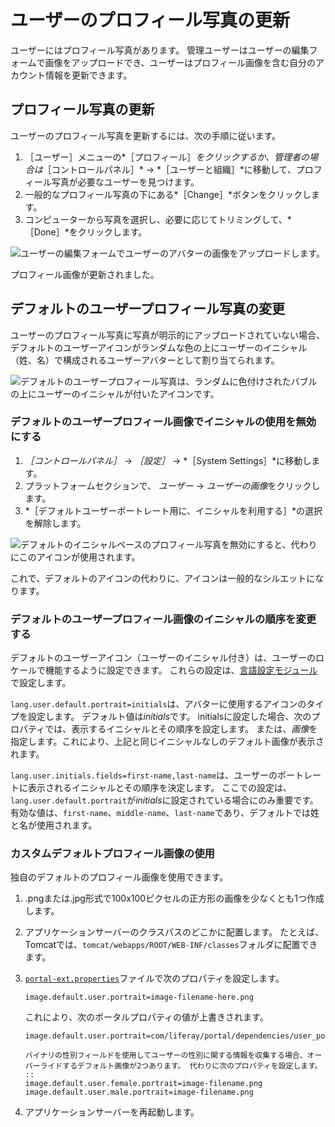 # ユーザーのプロフィール写真の更新

ユーザーにはプロフィール写真があります。 管理ユーザーはユーザーの編集フォームで画像をアップロードでき、ユーザーはプロフィール画像を含む自分のアカウント情報を更新できます。

## プロフィール写真の更新

ユーザーのプロフィール写真を更新するには、次の手順に従います。

1. ［ユーザー］メニューの*［プロフィール］*をクリックするか、管理者の場合は*［コントロールパネル］* &rarr; *［ユーザーと組織］*に移動して、プロフィール写真が必要なユーザーを見つけます。
1. 一般的なプロフィール写真の下にある*［Change］*ボタンをクリックします。
1. コンピューターから写真を選択し、必要に応じてトリミングして、*［Done］*をクリックします。

![ユーザーの編集フォームでユーザーのアバターの画像をアップロードします。](./updating-user-profile-pictures/images/01.png)

プロフィール画像が更新されました。

## デフォルトのユーザープロフィール写真の変更

ユーザーのプロフィール写真に写真が明示的にアップロードされていない場合、デフォルトのユーザーアイコンがランダムな色の上にユーザーのイニシャル（姓、名）で構成されるユーザーアバターとして割り当てられます。

![デフォルトのユーザープロフィール写真は、ランダムに色付けされたバブルの上にユーザーのイニシャルが付いたアイコンです。](./updating-user-profile-pictures/images/02.png)

### デフォルトのユーザープロフィール画像でイニシャルの使用を無効にする

1. *［コントロールパネル］* &rarr; *［設定］* &rarr; *［System Settings］*に移動します。
1. プラットフォームセクションで、 *ユーザー* &rarr; *ユーザーの画像*をクリックします。
1. *［デフォルトユーザーポートレート用に、イニシャルを利用する］*の選択を解除します。

![デフォルトのイニシャルベースのプロフィール写真を無効にすると、代わりにこのアイコンが使用されます。](./updating-user-profile-pictures/images/03.png)

これで、デフォルトのアイコンの代わりに、アイコンは一般的なシルエットになります。

### デフォルトのユーザープロフィール画像のイニシャルの順序を変更する

デフォルトのユーザーアイコン（ユーザーのイニシャル付き）は、ユーザーのロケールで機能するように設定できます。 これらの設定は、[言語設定モジュール](../../building-applications/core-frameworks/localization/adding-a-language.md)で設定します。

`lang.user.default.portrait=initials`は、アバターに使用するアイコンのタイプを設定します。 デフォルト値は*initials*です。 initialsに設定した場合、次のプロパティでは、表示するイニシャルとその順序を設定します。 または、*画像*を指定します。これにより、上記と同じイニシャルなしのデフォルト画像が表示されます。

`lang.user.initials.fields=first-name,last-name`は、ユーザーのポートレートに表示されるイニシャルとその順序を決定します。 ここでの設定は、`lang.user.default.portrait`が*initials*に設定されている場合にのみ重要です。  有効な値は、`first-name`、`middle-name`、`last-name`であり、デフォルトでは姓と名が使用されます。

### カスタムデフォルトプロフィール画像の使用

独自のデフォルトのプロフィール画像を使用できます。

1. .pngまたは.jpg形式で100x100ピクセルの正方形の画像を少なくとも1つ作成します。

1. アプリケーションサーバーのクラスパスのどこかに配置します。 たとえば、Tomcatでは、`tomcat/webapps/ROOT/WEB-INF/classes`フォルダに配置できます。

1. [`portal-ext.properties`](../../installation-and-upgrades/reference/portal-properties.md)ファイルで次のプロパティを設定します。

    ```properties
    image.default.user.portrait=image-filename-here.png
    ```

    これにより、次のポータルプロパティの値が上書きされます。

    ```properties
    image.default.user.portrait=com/liferay/portal/dependencies/user_portrait.png
    ```

    ```{tip}
    バイナリの性別フィールドを使用してユーザーの性別に関する情報を収集する場合、オーバーライドするデフォルト画像が2つあります。 代わりに次のプロパティを設定します。
    ::
    image.default.user.female.portrait=image-filename.png
    image.default.user.male.portrait=image-filename.png
    ```

1. アプリケーションサーバーを再起動します。

<!-- ## Related Information

* link
* link -->
